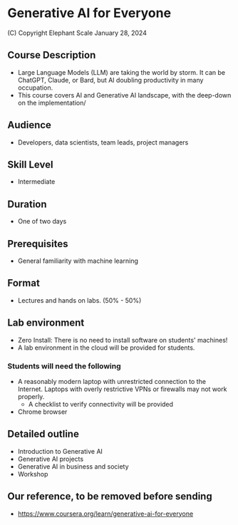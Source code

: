 # Generative AI for Everyone

(C) Copyright Elephant Scale
January 28, 2024

## Course Description

* Large Language Models (LLM) are taking the world by storm. It can be ChatGPT, Claude, or Bard, but AI doubling productivity in many occupation.
* This course covers AI and Generative AI landscape, with the deep-down on the implementation/

## Audience
* Developers, data scientists, team leads, project managers

## Skill Level

* Intermediate

## Duration
* One of two days

## Prerequisites
* General familiarity with machine learning


## Format
* Lectures and hands on labs. (50% - 50%)


## Lab environment
* Zero Install: There is no need to install software on students' machines!
* A lab environment in the cloud will be provided for students.

### Students will need the following
* A reasonably modern laptop with unrestricted connection to the Internet. Laptops with overly restrictive VPNs or firewalls may not work properly.
    * A checklist to verify connectivity will be provided
* Chrome browser

## Detailed outline

* Introduction to Generative AI
* Generative AI projects
* Generative AI in business and society
* Workshop

## Our reference, to be removed before sending

* https://www.coursera.org/learn/generative-ai-for-everyone
